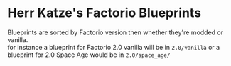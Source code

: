 # Herr Katze's Factorio Blueprints
Blueprints are sorted by Factorio version then whether they're modded or vanilla.  
for instance a blueprint for Factorio 2.0 vanilla will be in `2.0/vanilla` or a blueprint for 2.0 Space Age would be in `2.0/space_age/`  
